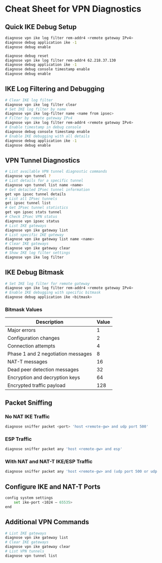 # Cheat Sheet for VPN Diagnostics

## Quick IKE Debug Setup

```bash
diagnose vpn ike log filter rem-addr4 <remote gateway IPv4>
diagnose debug application ike -1
diagnose debug enable
```

```bash
diagnose debug reset
diagnose vpn ike log filter rem-addr4 62.218.37.130
diagnose debug application ike -1
diagnose debug console timestamp enable
diagnose debug enable
```

## IKE Log Filtering and Debugging

```bash
# Clear IKE log filter
diagnose vpn ike log filter clear
# Set IKE log filter by name
diagnose vpn ike log-filter name <name from ipsec>
# Filter by remote gateway IPv4
diagnose vpn ike log filter rem-addr4 <remote gateway IPv4>
# Enable timestamp in debug console
diagnose debug console timestamp enable
# Enable IKE debugging with all details
diagnose debug application ike -1
diagnose debug enable
```

## VPN Tunnel Diagnostics

```bash
# List available VPN tunnel diagnostic commands
diagnose vpn tunnel ?
# List details for a specific tunnel
diagnose vpn tunnel list name <name>
# Get detailed IPsec tunnel information
get vpn ipsec tunnel details
# List all IPsec tunnels
get ipsec tunnel list
# Get IPsec tunnel statistics
get vpn ipsec stats tunnel
# Check IPsec VPN status
diagnose vpn ipsec status
# List IKE gateways
diagnose vpn ike gateway list
# List specific IKE gateway
diagnose vpn ike gateway list name <name>
# Clear IKE gateways
diagnose vpn ike gateway clear
# Show IKE log filter settings
diagnose vpn ike log filter
```

## IKE Debug Bitmask

```bash
# Set IKE log filter for remote gateway
diagnose vpn ike log filter rem-addr4 <remote gateway IPv4>
# Enable IKE debugging with specific bitmask
diagnose debug application ike <bitmask>
```

### Bitmask Values

|Description|Value|
|---|---|
|Major errors|1|
|Configuration changes|2|
|Connection attempts|4|
|Phase 1 and 2 negotiation messages|8|
|NAT-T messages|16|
|Dead peer detection messages|32|
|Encryption and decryption keys|64|
|Encrypted traffic payload|128|

## Packet Sniffing

### No NAT IKE Traffic

```bash
diagnose sniffer packet <port> 'host <remote-gw> and udp port 500'
```

### ESP Traffic

```bash
diagnose sniffer packet any 'host <remote-gw> and esp'
```

### With NAT and NAT-T IKE/ESP Traffic

```bash
diagnose sniffer packet any 'host <remote-gw> and (udp port 500 or udp port 4500)'
```

## Configure IKE and NAT-T Ports

```bash
config system settings
    set ike-port <1024 – 65535>
end
```

## Additional VPN Commands

```bash
# List IKE gateways
diagnose vpn ike gateway list
# Clear IKE gateways
diagnose vpn ike gateway clear
# List VPN tunnels
diagnose vpn tunnel list
```